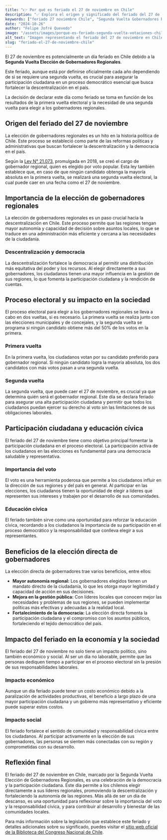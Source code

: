 ```yaml
---
title: "👉 Por qué es feriado el 27 de noviembre en Chile"
description: "✅ Explora el origen y significado del feriado del 27 de noviembre en Chile, establecido para la Segunda Vuelta Elección de Gobernadores Regionales, y su impacto en la participación ciudadana y descentralización del país."
keywords: ["feriado 27 noviembre Chile", "Segunda Vuelta Gobernadores Regionales", "feriado elecciones Chile", "por qué es feriado 27 noviembre"]
date: "2024-10-26"
author: "Felipe Jofré Quevedo"
image: "/assets/images/porque-es-feriado-segunda-vuelta-votaciones-chile.jpg"
alt_text: "Imagen representando el feriado del 27 de noviembre en Chile debido a las elecciones de segunda vuelta de gobernadores regionales"
slug: "feriado-el-27-de-noviembre-chile"
---
```


El 27 de noviembre es potencialmente un día feriado en Chile debido a la **Segunda Vuelta Elección de Gobernadores Regionales**.

Este feriado, <span class="badge-primary">aunque está por definirse oficialmente cada año dependiendo de si se requiere una segunda vuelta</span>, es crucial para asegurar la participación ciudadana en un proceso democrático esencial que busca fortalecer la descentralización en el país.

La decisión de declarar este día como feriado se toma en función de los resultados de la primera vuelta electoral y la necesidad de una segunda vuelta para elegir a los gobernadores regionales.

## Origen del feriado del 27 de noviembre

La elección de gobernadores regionales es un hito en la historia política de Chile. Este proceso se estableció como parte de las reformas políticas y administrativas que buscan fortalecer la descentralización y la democracia en el país.

Según la [Ley N° 21.073](https://www.bcn.cl/leychile/navegar?idNorma=30082), promulgada en 2018, se creó el cargo de gobernador regional, quien es elegido por voto popular. Esta ley también establece que, en caso de que ningún candidato obtenga la mayoría absoluta en la primera vuelta, se realizará una segunda vuelta electoral, la cual puede caer en una fecha como el 27 de noviembre.

## Importancia de la elección de gobernadores regionales

La elección de gobernadores regionales es un paso crucial hacia la descentralización en Chile. Este proceso permite que las regiones tengan mayor autonomía y capacidad de decisión sobre asuntos locales, lo que se traduce en una administración más eficiente y cercana a las necesidades de la ciudadanía.

### Descentralización y democracia

La descentralización fortalece la democracia al permitir una distribución más equitativa del poder y los recursos. Al elegir directamente a sus gobernadores, los ciudadanos tienen una mayor influencia en la gestión de sus regiones, lo que fomenta la participación ciudadana y la rendición de cuentas.

## Proceso electoral y su impacto en la sociedad

El proceso electoral para elegir a los gobernadores regionales se lleva a cabo en dos vueltas, si es necesario. La primera vuelta se realiza junto con las elecciones municipales y de concejales, y la segunda vuelta se programa si ningún candidato obtiene más del 50% de los votos en la primera.

### Primera vuelta

En la primera vuelta, los ciudadanos votan por su candidato preferido para gobernador regional. Si ningún candidato logra la mayoría absoluta, los dos candidatos con más votos pasan a una segunda vuelta.

### Segunda vuelta

La segunda vuelta, que puede caer el 27 de noviembre, es crucial ya que determina quién será el gobernador regional. Este día se declara feriado para asegurar una alta participación ciudadana y permitir que todos los ciudadanos puedan ejercer su derecho al voto sin las limitaciones de sus obligaciones laborales.

## Participación ciudadana y educación cívica

El feriado del 27 de noviembre tiene como objetivo principal fomentar la participación ciudadana en el proceso electoral. La participación activa de los ciudadanos en las elecciones es fundamental para una democracia saludable y representativa.

### Importancia del voto

El voto es una herramienta poderosa que permite a los ciudadanos influir en la dirección de sus regiones y del país en general. Al participar en las elecciones, los ciudadanos tienen la oportunidad de elegir a líderes que representen sus intereses y trabajen por el desarrollo de sus comunidades.

### Educación cívica

El feriado también sirve como una oportunidad para reforzar la educación cívica, recordando a los ciudadanos la importancia de su participación en el proceso democrático y la responsabilidad que conlleva elegir a sus representantes.

## Beneficios de la elección directa de gobernadores

La elección directa de gobernadores trae varios beneficios, entre ellos:

- **Mayor autonomía regional:** Los gobernadores elegidos tienen un mandato directo de la ciudadanía, lo que les otorga mayor legitimidad y capacidad de acción en sus decisiones.
- **Mejora en la gestión pública:** Con líderes locales que conocen mejor las necesidades y problemas de sus regiones, se pueden implementar políticas más efectivas y adecuadas a la realidad local.
- **Fortalecimiento de la democracia:** La elección directa fomenta la participación ciudadana y el compromiso con los asuntos públicos, fortaleciendo el tejido democrático del país.

## Impacto del feriado en la economía y la sociedad

El feriado del 27 de noviembre no solo tiene un impacto político, sino también económico y social. Al ser un día no laborable, permite que las personas dediquen tiempo a participar en el proceso electoral sin la presión de sus responsabilidades laborales.

### Impacto económico

Aunque un día feriado puede tener un costo económico debido a la paralización de actividades productivas, el beneficio a largo plazo de una mayor participación ciudadana y un gobierno más representativo y eficiente puede superar estos costos.

### Impacto social

El feriado fortalece el sentido de comunidad y responsabilidad cívica entre los ciudadanos. Al participar activamente en la elección de sus gobernadores, las personas se sienten más conectadas con su región y comprometidas con su desarrollo.

## Reflexión final

El feriado del 27 de noviembre en Chile, marcado por la Segunda Vuelta Elección de Gobernadores Regionales, es una celebración de la democracia y la participación ciudadana. Este día permite a los chilenos elegir directamente a sus líderes regionales, promoviendo la descentralización y fortaleciendo la autonomía de las regiones. Más allá de ser un día de descanso, es una oportunidad para reflexionar sobre la importancia del voto y la responsabilidad cívica, y para contribuir al desarrollo y bienestar de las comunidades locales.

Para más información sobre la legislación que establece este feriado y detalles adicionales sobre su significado, puedes visitar el [sitio web oficial de la Biblioteca del Congreso Nacional de Chile](https://www.bcn.cl/leychile/navegar?idNorma=30082).
